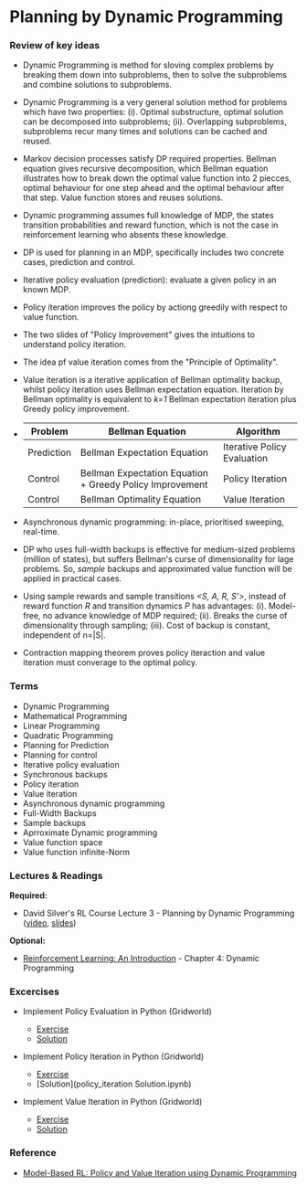# Planning by Dynamic Programming

### Review of key ideas
- Dynamic Programming is method for sloving complex problems by breaking them down into subproblems, then to solve the subproblems and combine solutions to subproblems.
- Dynamic Programming is a very general solution method for problems which have two properties: (i). Optimal substructure, optimal solution can be decomposed into subproblems; (ii). Overlapping subproblems, subproblems recur many times and solutions can be cached and reused.
- Markov decision processes satisfy DP required properties. Bellman equation gives recursive decomposition, which Bellman equation illustrates how to break down the optimal value function into 2 piecces, optimal behaviour for one step ahead and the optimal behaviour after that step. Value function stores and reuses solutions.
- Dynamic programming assumes full knowledge of MDP, the states transition probabilities and reward function, which is not the case in reinforcement learning who absents these knowledge.
- DP is used for planning in an MDP, specifically includes two concrete cases, prediction and control.
- Iterative policy evaluation (prediction): evaluate a given policy in an known MDP.
- Policy iteration improves the policy by actiong greedily with respect to value function.
- The two slides of "Policy Improvement" gives the intuitions to understand policy iteration.
- The idea pf value iteration comes from the "Principle of Optimality".
- Value iteration is a iterative application of Bellman optimality backup, whilst policy iteration uses Bellman expectation equation. Iteration by Bellman optimality is equivalent to _k=1_ Bellman expectation iteration plus Greedy policy improvement.
- Problem    | Bellman Equation                                         | Algorithm
  ---------- | -------------------------------------------------------- | ---------
  Prediction | Bellman Expectation Equation                             | Iterative Policy Evaluation
  Control    | Bellman Expectation Equation + Greedy Policy Improvement | Policy Iteration
  Control    | Bellman Optimality Equation                              | Value Iteration

- Asynchronous dynamic programming: in-place, prioritised sweeping, real-time.
- DP who uses full-width backups is effective for medium-sized problems (million of states), but suffers Bellman's curse of dimensionality for lage problems. So, _sample_ backups and approximated value function will be applied in practical cases.
- Using sample rewards and sample transitions _<S, A, R, S'>_, instead of reward function _R_ and transition dynamics _P_ has advantages: (i). Model-free, no advance knowledge of MDP required; (ii). Breaks the curse of dimensionality through sampling; (iii). Cost of backup is constant, independent of n=|S|.
- Contraction mapping theorem proves policy iteraction and value iteration must converage to the optimal policy.


### Terms
- Dynamic Programming
- Mathematical Programming
- Linear Programming
- Quadratic Programming
- Planning for Prediction
- Planning for control
- Iterative policy evaluation
- Synchronous backups
- Policy iteration
- Value iteration
- Asynchronous dynamic programming
- Full-Width Backups
- Sample backups
- Aprroximate Dynamic programming
- Value function space
- Value function infinite-Norm


### Lectures & Readings

__Required:__

- David Silver's RL Course Lecture 3 - Planning by Dynamic Programming ([video](https://www.youtube.com/watch?v=Nd1-UUMVfz4), [slides](http://www0.cs.ucl.ac.uk/staff/d.silver/web/Teaching_files/DP.pdf))

__Optional:__

- [Reinforcement Learning: An Introduction](https://webdocs.cs.ualberta.ca/~sutton/book/bookdraft2016sep.pdf) - Chapter 4: Dynamic Programming

### Excercises

- Implement Policy Evaluation in Python (Gridworld)
  - [Exercise](policy_evaluation.ipynb)
  - [Solution](policy_evaluation_solution.ipynb)

- Implement Policy Iteration in Python (Gridworld)
  - [Exercise](policy_iteration.ipynb)
  - [Solution](policy_iteration Solution.ipynb)

- Implement Value Iteration in Python (Gridworld)
  - [Exercise](value_iteration.ipynb)
  - [Solution](value_iteration_solution.ipynb)

### Reference

- [Model-Based RL: Policy and Value Iteration using Dynamic Programming](https://github.com/dennybritz/reinforcement-learning/tree/master/DP)